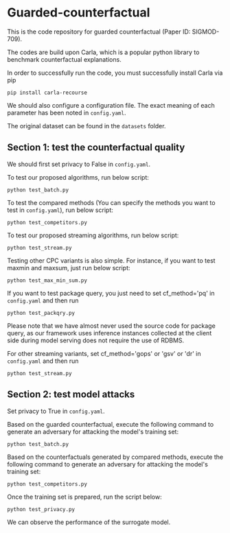 # Guarded-counterfactual

This is the code repository for guarded counterfactual (Paper ID: SIGMOD-709).

The codes are build upon Carla, which is a popular python library to benchmark counterfactual explanations. 

In order to successfully run the code, you must successfully install Carla via pip

```
pip install carla-recourse
```

We should also configure a configuration file. The exact meaning of each parameter has been noted in `config.yaml`.

The original dataset can be found in the `datasets` folder.

## Section 1:  test the counterfactual quality

We should first set privacy to False in `config.yaml`.

To test our proposed algorithms, run below script:
```
python test_batch.py
```

To test the compared methods (You can specify the methods you want to test in  `config.yaml`), run below script:
```
python test_competitors.py
```

To test our proposed streaming algorithms, run below script:
```
python test_stream.py
```

Testing other CPC variants is also simple. For instance, if you want to test maxmin and maxsum, just run below script:
```
python test_max_min_sum.py
```

If you want to test package query, you just need to set cf_method='pq' in `config.yaml` and then run
```
python test_packqry.py
```
Please note that we have almost never used the source code for package query, as our framework uses inference instances collected at the client side during model serving does not require the use of RDBMS.

For other streaming variants, set cf_method='gops' or 'gsv' or 'dr' in `config.yaml` and then run
```
python test_stream.py
```

## Section 2: test  model attacks

Set privacy to True in `config.yaml`.

Based on the guarded counterfactual, execute the following command to generate an adversary for attacking the model's training set:
```
python test_batch.py
```

Based on the counterfactuals generated by compared methods, execute the following command to generate an adversary for attacking the model's training set:
```
python test_competitors.py
```

Once the training set is prepared, run the script below:
```
python test_privacy.py
```

We can observe the performance of the surrogate model.
